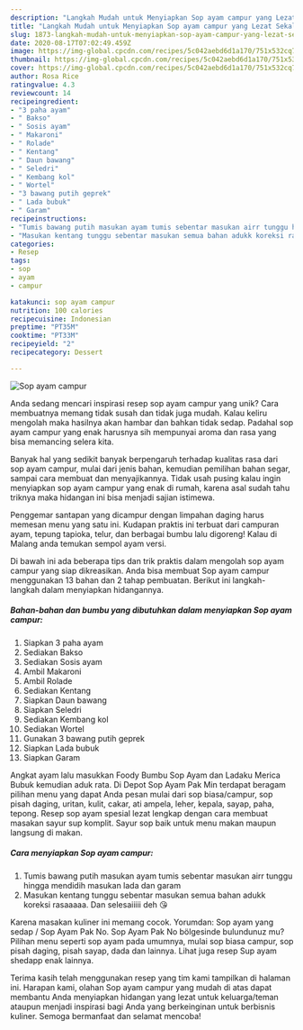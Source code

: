 ```yaml
---
description: "Langkah Mudah untuk Menyiapkan Sop ayam campur yang Lezat Sekali"
title: "Langkah Mudah untuk Menyiapkan Sop ayam campur yang Lezat Sekali"
slug: 1873-langkah-mudah-untuk-menyiapkan-sop-ayam-campur-yang-lezat-sekali
date: 2020-08-17T07:02:49.459Z
image: https://img-global.cpcdn.com/recipes/5c042aebd6d1a170/751x532cq70/sop-ayam-campur-foto-resep-utama.jpg
thumbnail: https://img-global.cpcdn.com/recipes/5c042aebd6d1a170/751x532cq70/sop-ayam-campur-foto-resep-utama.jpg
cover: https://img-global.cpcdn.com/recipes/5c042aebd6d1a170/751x532cq70/sop-ayam-campur-foto-resep-utama.jpg
author: Rosa Rice
ratingvalue: 4.3
reviewcount: 14
recipeingredient:
- "3 paha ayam"
- " Bakso"
- " Sosis ayam"
- " Makaroni"
- " Rolade"
- " Kentang"
- " Daun bawang"
- " Seledri"
- " Kembang kol"
- " Wortel"
- "3 bawang putih geprek"
- " Lada bubuk"
- " Garam"
recipeinstructions:
- "Tumis bawang putih masukan ayam tumis sebentar masukan airr tunggu hingga mendidih masukan lada dan garam"
- "Masukan kentang tunggu sebentar masukan semua bahan adukk koreksi rasaaaaa. Dan selesaiiiii deh 😘"
categories:
- Resep
tags:
- sop
- ayam
- campur

katakunci: sop ayam campur 
nutrition: 100 calories
recipecuisine: Indonesian
preptime: "PT35M"
cooktime: "PT33M"
recipeyield: "2"
recipecategory: Dessert

---
```



![Sop ayam campur](https://img-global.cpcdn.com/recipes/5c042aebd6d1a170/751x532cq70/sop-ayam-campur-foto-resep-utama.jpg)

Anda sedang mencari inspirasi resep sop ayam campur yang unik? Cara membuatnya memang tidak susah dan tidak juga mudah. Kalau keliru mengolah maka hasilnya akan hambar dan bahkan tidak sedap. Padahal sop ayam campur yang enak harusnya sih mempunyai aroma dan rasa yang bisa memancing selera kita.

Banyak hal yang sedikit banyak berpengaruh terhadap kualitas rasa dari sop ayam campur, mulai dari jenis bahan, kemudian pemilihan bahan segar, sampai cara membuat dan menyajikannya. Tidak usah pusing kalau ingin menyiapkan sop ayam campur yang enak di rumah, karena asal sudah tahu triknya maka hidangan ini bisa menjadi sajian istimewa.

Penggemar santapan yang dicampur dengan limpahan daging harus memesan menu yang satu ini. Kudapan praktis ini terbuat dari campuran ayam, tepung tapioka, telur, dan berbagai bumbu lalu digoreng! Kalau di Malang anda temukan sempol ayam versi.


Di bawah ini ada beberapa tips dan trik praktis dalam mengolah sop ayam campur yang siap dikreasikan. Anda bisa membuat Sop ayam campur menggunakan 13 bahan dan 2 tahap pembuatan. Berikut ini langkah-langkah dalam menyiapkan hidangannya.

<!--inarticleads1-->

##### Bahan-bahan dan bumbu yang dibutuhkan dalam menyiapkan Sop ayam campur:

1. Siapkan 3 paha ayam
1. Sediakan  Bakso
1. Sediakan  Sosis ayam
1. Ambil  Makaroni
1. Ambil  Rolade
1. Sediakan  Kentang
1. Siapkan  Daun bawang
1. Siapkan  Seledri
1. Sediakan  Kembang kol
1. Sediakan  Wortel
1. Gunakan 3 bawang putih geprek
1. Siapkan  Lada bubuk
1. Siapkan  Garam


Angkat ayam lalu masukkan Foody Bumbu Sop Ayam dan Ladaku Merica Bubuk kemudian aduk rata. Di Depot Sop Ayam Pak Min terdapat beragam pilihan menu yang dapat Anda pesan mulai dari sop biasa/campur, sop pisah daging, uritan, kulit, cakar, ati ampela, leher, kepala, sayap, paha, tepong. Resep sop ayam spesial lezat lengkap dengan cara membuat masakan sayur sup komplit. Sayur sop baik untuk menu makan maupun langsung di makan. 

<!--inarticleads2-->

##### Cara menyiapkan Sop ayam campur:

1. Tumis bawang putih masukan ayam tumis sebentar masukan airr tunggu hingga mendidih masukan lada dan garam
1. Masukan kentang tunggu sebentar masukan semua bahan adukk koreksi rasaaaaa. Dan selesaiiiii deh 😘


Karena masakan kuliner ini memang cocok. Yorumdan: Sop ayam yang sedap / Sop Ayam Pak No. Sop Ayam Pak No bölgesinde bulundunuz mu? Pilihan menu seperti sop ayam pada umumnya, mulai sop biasa campur, sop pisah daging, pisah sayap, dada dan lainnya. Lihat juga resep Sup ayam shedapp enak lainnya. 

Terima kasih telah menggunakan resep yang tim kami tampilkan di halaman ini. Harapan kami, olahan Sop ayam campur yang mudah di atas dapat membantu Anda menyiapkan hidangan yang lezat untuk keluarga/teman ataupun menjadi inspirasi bagi Anda yang berkeinginan untuk berbisnis kuliner. Semoga bermanfaat dan selamat mencoba!
